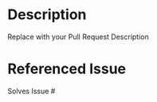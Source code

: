 <!--
Add a description of this Pull Request
-->
# Description
Replace with your Pull Request Description

<!--
Reference the ticket is solves using Solves Issue #Issue_Number
-->
# Referenced Issue
Solves Issue #

